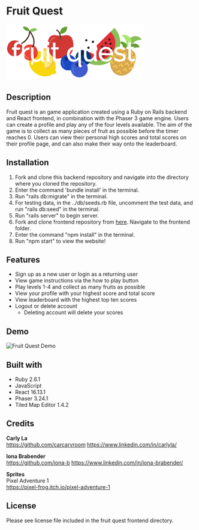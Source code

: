 
# Fruit Quest 

![fruit quest logo](./public/fruit-quest-logo.png)

## Description

Fruit quest is an game application created using a Ruby on Rails backend and React frontend, in combination with the Phaser 3 game engine. Users can create a profile and play any of the four levels available. The aim of the game is to collect as many pieces of fruit as possible before the timer reaches 0. Users can view their personal high scores and total scores on their profile page, and can also make their way onto the leaderboard. 

## Installation
1. Fork and clone this backend repository and navigate into the directory where you cloned the repository.
2. Enter the command 'bundle install' in the terminal.
3. Run "rails db:migrate" in the terminal.
4. For testing data, in the ../db/seeds.rb file, uncomment the test data, and run "rails db:seed" in the terminal.
5. Run "rails server" to begin server.
6. Fork and clone frontend repository from [here](https://github.com/carcarvroom/fruit-quest). Navigate to the frontend folder.
7. Enter the command "npm install" in the terminal.
8. Run "npm start" to view the website!

## Features
* Sign up as a new user or login as a returning user
* View game instructions via the how to play button 
* Play levels 1-4 and collect as many fruits as possible
* View your profile with your highest score and total score
* View leaderboard with the highest top ten scores
* Logout or delete account
    * Deleting account will delete your scores

## Demo

![Fruit Quest Demo](https://thumbs.gfycat.com/RegalOnlyHumpbackwhale-size_restricted.gif)

## Built with
* Ruby 2.6.1
* JavaScript
* React 16.13.1
* Phaser 3.24.1
* Tiled Map Editor 1.4.2

## Credits

**Carly La**<br>
https://github.com/carcarvroom
https://www.linkedin.com/in/carlyla/

**Iona Brabender**<br>
https://github.com/iona-b
https://www.linkedin.com/in/iona-brabender/

**Sprites**<br>
Pixel Adventure 1<br>
https://pixel-frog.itch.io/pixel-adventure-1

## License

Please see license file included in the fruit quest frontend directory.